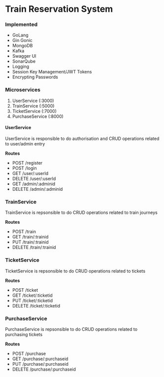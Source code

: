 # Train Reservation System

### Implemented
- GoLang
- Gin Gonic
- MongoDB
- Kafka
- Swagger UI
- SonarQube
- Logging
- Session Key Management/JWT Tokens
- Encrypting Passwords

### Microservices
1. UserService (:3000)
2. TrainService (:5000)
3. TicketService (:7000)
4. PurchaseService (:8000)

#### UserService
UserService is responsible to do authorisation and CRUD operations related to user/admin entry

**Routes**
- POST /register
- POST /login
- GET /user/:userId
- DELETE /user/:userId
- GET /admin/:adminid
- DELETE /admin/:adminid

### TrainService
TrainService is repsonsible to do CRUD operations related to train journeys

**Routes**
- POST /train
- GET /train/:trainid
- PUT /train/:trainid
- DELETE /train/:trainid

### TicketService
TicketService is repsonsible to do CRUD operations related to tickets

**Routes**
- POST /ticket
- GET /ticket/:ticketid
- PUT /ticket/:ticketid
- DELETE /ticket/:ticketid

### PurchaseService
PurchaseService is repsonsible to do CRUD operations related to purchasing tickets

**Routes**
- POST /purchase  
- GET /purchase/:purchaseid
- PUT /purchase/:purchaseid
- DELETE /purchase/:purchaseid
